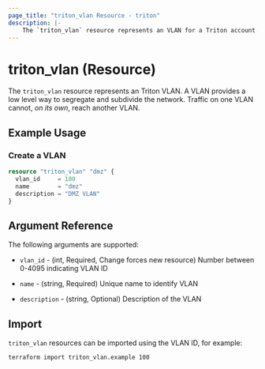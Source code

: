 ```yaml
---
page_title: "triton_vlan Resource - triton"
description: |-
    The `triton_vlan` resource represents an VLAN for a Triton account.
---
```


# triton_vlan (Resource)

The `triton_vlan` resource represents an Triton VLAN. A VLAN provides a low level way to segregate and subdivide the network. Traffic on one VLAN cannot, *on its own*, reach another VLAN.

## Example Usage

### Create a VLAN

```terraform
resource "triton_vlan" "dmz" {
  vlan_id     = 100
  name        = "dmz"
  description = "DMZ VLAN"
}
```

## Argument Reference

The following arguments are supported:

* `vlan_id` - (int, Required, Change forces new resource) Number between 0-4095 indicating VLAN ID

* `name` - (string, Required) Unique name to identify VLAN

* `description` - (string, Optional) Description of the VLAN

## Import

`triton_vlan` resources can be imported using the VLAN ID, for example:

```shell
terraform import triton_vlan.example 100
```
